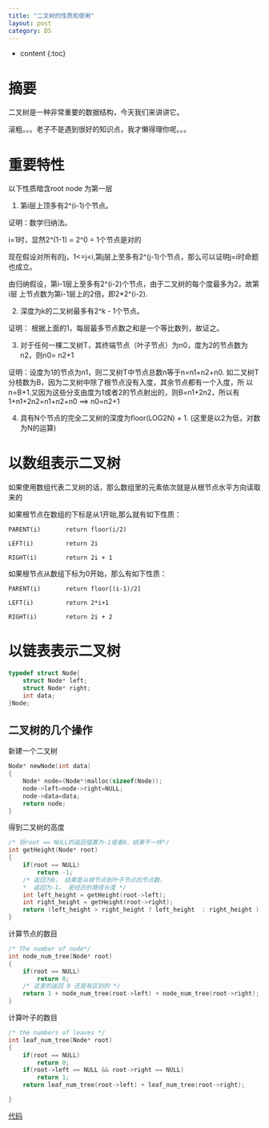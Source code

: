 ```yaml
---
title: "二叉树的性质和使用"
layout: post
category: DS 
---
```


* content
{:toc}

# 摘要

二叉树是一种非常重要的数据结构，今天我们来讲讲它。

滚粗。。。老子不是遇到很好的知识点，我才懒得理你呢。。。

# 重要特性 

以下性质暗含root node 为第一层

1. 第i层上顶多有2^(i-1)个节点。

证明：数学归纳法。

i=1时，显然2^(1-1) = 2^0 = 1个节点是对的

现在假设对所有的j，1<=j<i,第j层上至多有2^(j-1)个节点，那么可以证明j=i时命题
也成立。

由归纳假设，第i-1层上至多有2^(i-2)个节点，由于二叉树的每个度最多为2，故第i层
上节点数为第i-1层上的2倍，即2*2^(i-2).

2. 深度为k的二叉树最多有2^k - 1个节点。

证明： 根据上面的1，每层最多节点数之和是一个等比数列，故证之。

3. 对于任何一棵二叉树T，其终端节点（叶子节点）为n0，度为2的节点数为n2，则n0=
n2+1

证明：设度为1的节点为n1，则二叉树T中节点总数n等于n=n1+n2+n0.
如二叉树T分枝数为B，因为二叉树中除了根节点没有入度，其余节点都有一个入度，所
以n=B+1.又因为这些分支由度为1或者2的节点射出的，则B=n1+2n2，所以有
1+n1+2n2=n1+n2+n0 ==> n0=n2+1

4. 具有N个节点的完全二叉树的深度为floor(LOG2N) + 1.
(这里是以2为低，对数为N的运算)


# 以数组表示二叉树

如果使用数组代表二叉树的话，那么数组里的元素依次就是从根节点水平方向读取来的

如果根节点在数组的下标是从1开始,那么就有如下性质：

	PARENT(i)		return floor(i/2)

	LEFT(i)			return 2i

	RIGHT(i)		return 2i + 1

如果根节点从数组下标为0开始，那么有如下性质：

	
	PARENT(i)		return floor[(i-1)/2] 

	LEFT(i)			return 2*i+1

	RIGHT(i)		return 2i + 2

# 以链表表示二叉树

```c
typedef struct Node{
    struct Node* left;
    struct Node* right;
    int data;
}Node;
```

## 二叉树的几个操作

新建一个二叉树

```c
Node* newNode(int data)
{
    Node* node=(Node*)malloc(sizeof(Node));
    node->left=node->right=NULL;
    node->data=data;
    return node;
}
```

得到二叉树的高度

```c
/* 将root == NULL的返回值置为-1或者0，结果不一样*/
int getHeight(Node* root)
{
	if(root == NULL)
		return -1;
    /* 返回为0， 结果是从根节点到叶子节点的节点数，
    *  返回为-1， 是经历的路径长度 */
	int left_height = getHeight(root->left);
	int right_height = getHeight(root->right);
	return (left_height > right_height ? left_height  : right_height ) + 1 ;
}
```

计算节点的数目

```c
/* The number of node*/
int node_num_tree(Node* root)
{
    if(root == NULL)
        return 0;
    /* 这里的返回 0 还是有区别的 */
    return 1 + node_num_tree(root->left) + node_num_tree(root->right);
}
```

计算叶子的数目

```c
/* the numbers of leaves */
int leaf_num_tree(Node* root)
{
    if(root == NULL)
        return 0;
    if(root->left == NULL && root->right == NULL)
        return 1;
    return leaf_num_tree(root->left) + leaf_num_tree(root->right);

}
```
[代码](https://github.com/yuzibo/DS/blob/master/data_struct/tree/bst.c)